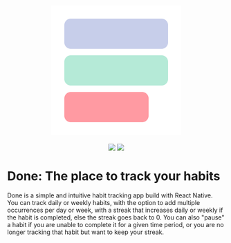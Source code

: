 <div align="center">
  <img src="./assets/iconmedium-large.png"><br><br>
  <img src="https://img.shields.io/badge/version-0.1.1-blue?style=for-the-badge">
  <img src="https://img.shields.io/badge/app-react_native-blue?style=for-the-badge&logo=react">
</div>

# Done: The place to track your habits
Done is a simple and intuitive habit tracking app build with React Native. You can track daily or weekly habits, with the option to add multiple occurrences per day or week, with a streak that increases daily or weekly if the habit is completed, else the streak goes back to 0. You can also "pause" a habit if you are unable to complete it for a given time period, or you are no longer tracking that habit but want to keep your streak.
